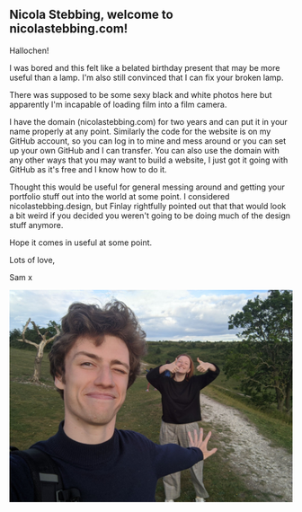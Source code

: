 ## Nicola Stebbing, welcome to nicolastebbing.com!

Hallochen!

I was bored and this felt like a belated birthday present that may be more useful than a lamp. I'm also still convinced that I can fix your broken lamp.

There was supposed to be some sexy black and white photos here but apparently I'm incapable of loading film into a film camera.

I have the domain (nicolastebbing.com) for two years and can put it in your name properly at any point. Similarly the code for the website is on my GitHub account, so you can log in to mine and mess around or you can set up your own GitHub and I can transfer. You can also use the domain with any other ways that you may want to build a website, I just got it going with GitHub as it's free and I know how to do it.

Thought this would be useful for general messing around and getting your portfolio stuff out into the world at some point. I considered nicolastebbing.design, but Finlay rightfully pointed out that that would look a bit weird if you decided you weren't going to be doing much of the design stuff anymore. 

Hope it comes in useful at some point.

Lots of love,

Sam x

![](https://github.com/seglass5/ns/blob/gh-pages/assets/IMG_20200613_191444.jpg)
